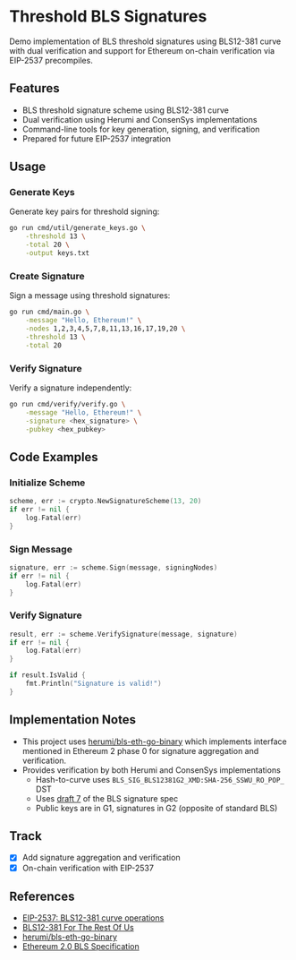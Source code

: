 # Threshold BLS Signatures

Demo implementation of BLS threshold signatures using BLS12-381 curve with dual verification and support for Ethereum on-chain verification via EIP-2537 precompiles.

## Features

- BLS threshold signature scheme using BLS12-381 curve
- Dual verification using Herumi and ConsenSys implementations
- Command-line tools for key generation, signing, and verification
- Prepared for future EIP-2537 integration


## Usage

### Generate Keys
Generate key pairs for threshold signing:

```bash
go run cmd/util/generate_keys.go \
    -threshold 13 \
    -total 20 \
    -output keys.txt
```

### Create Signature
Sign a message using threshold signatures:

```bash
go run cmd/main.go \
    -message "Hello, Ethereum!" \
    -nodes 1,2,3,4,5,7,8,11,13,16,17,19,20 \
    -threshold 13 \
    -total 20
```

### Verify Signature
Verify a signature independently:

```bash
go run cmd/verify/verify.go \
    -message "Hello, Ethereum!" \
    -signature <hex_signature> \
    -pubkey <hex_pubkey>
```

## Code Examples

### Initialize Scheme
```go
scheme, err := crypto.NewSignatureScheme(13, 20)
if err != nil {
    log.Fatal(err)
}
```

### Sign Message
```go
signature, err := scheme.Sign(message, signingNodes)
if err != nil {
    log.Fatal(err)
}
```

### Verify Signature
```go
result, err := scheme.VerifySignature(message, signature)
if err != nil {
    log.Fatal(err)
}

if result.IsValid {
    fmt.Println("Signature is valid!")
}
```


## Implementation Notes
- This project uses [herumi/bls-eth-go-binary](https://github.com/herumi/bls-eth-go-binary) which implements interface mentioned in Ethereum 2 phase 0 for signature aggregation and verification. 
- Provides verification by both Herumi and ConsenSys implementations
  - Hash-to-curve uses `BLS_SIG_BLS12381G2_XMD:SHA-256_SSWU_RO_POP_` DST
  - Uses [draft 7](https://tools.ietf.org/html/draft-irtf-cfrg-bls-signature-07) of the BLS signature spec
  - Public keys are in G1, signatures in G2 (opposite of standard BLS)

## Track

- [x] Add signature aggregation and verification
- [x] On-chain verification with EIP-2537

## References

- [EIP-2537: BLS12-381 curve operations](https://eips.ethereum.org/EIPS/eip-2537)
- [BLS12-381 For The Rest Of Us](https://hackmd.io/@benjaminion/bls12-381)
- [herumi/bls-eth-go-binary](https://github.com/herumi/bls-eth-go-binary)
- [Ethereum 2.0 BLS Specification](https://github.com/ethereum/consensus-specs/blob/dev/specs/phase0/beacon-chain.md#bls-signatures)
